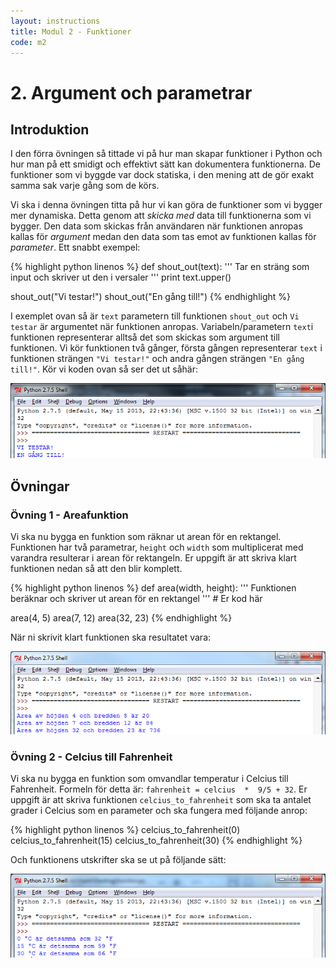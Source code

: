 ```yaml
---
layout: instructions
title: Modul 2 - Funktioner
code: m2
---
```


# 2. Argument och parametrar

## Introduktion

I den förra övningen så tittade vi på hur man skapar funktioner i Python och hur man på ett smidigt och effektivt sätt kan dokumentera funktionerna. De funktioner som vi byggde var dock statiska, i den mening att de gör exakt samma sak varje gång som de körs.

Vi ska i denna övningen titta på hur vi kan göra de funktioner som vi bygger mer dynamiska. Detta genom att _skicka med_ data till funktionerna som vi bygger. Den data som skickas från användaren när funktionen anropas kallas för _argument_ medan den data som tas emot av funktionen kallas för _parameter_. Ett snabbt exempel:

{% highlight python linenos %}
def shout_out(text):
	'''
		Tar en sträng som input och skriver ut den i versaler
	'''
	print text.upper()
	
shout_out("Vi testar!")
shout_out("En gång till!")
{% endhighlight %}

I exemplet ovan så är `text` parametern till funktionen `shout_out` och `Vi testar` är argumentet när funktionen anropas. Variabeln/parametern `text`i funktionen representerar alltså det som skickas som argument till funktionen. Vi kör funktionen två gånger, första gången representerar `text` i funktionen strängen `"Vi testar!"` och andra gången strängen `"En gång till!"`. Kör vi koden ovan så ser det ut såhär:

![](images/idle4.png)

## Övningar

### Övning 1 - Areafunktion

Vi ska nu bygga en funktion som räknar ut arean för en rektangel. Funktionen har två parametrar, `height` och `width` som multiplicerat med varandra resulterar i arean för rektangeln. Er uppgift är att skriva klart funktionen nedan så att den blir komplett.

{% highlight python linenos %}
def area(width, height):
	'''
		Funktionen beräknar och skriver ut arean för en rektangel
	'''
	# Er kod här
	
area(4, 5)
area(7, 12)
area(32, 23)
{% endhighlight %}

När ni skrivit klart funktionen ska resultatet vara:

![](images/idle5.png)

### Övning 2 - Celcius till Fahrenheit

Vi ska nu bygga en funktion som omvandlar temperatur i Celcius till Fahrenheit. Formeln för detta är: `fahrenheit = celcius  *  9/5 + 32`. Er uppgift är att skriva funktionen `celcius_to_fahrenheit` som ska ta antalet grader i Celcius som en parameter och ska fungera med följande anrop:

{% highlight python linenos %}
celcius_to_fahrenheit(0)
celcius_to_fahrenheit(15)
celcius_to_fahrenheit(30)
{% endhighlight %}

Och funktionens utskrifter ska se ut på följande sätt:

![](images/idle6.png)